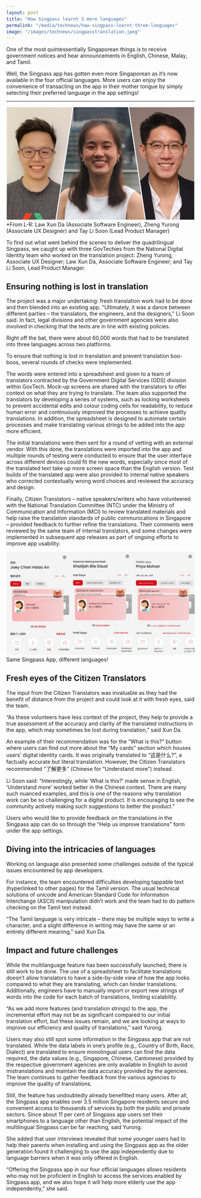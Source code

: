 ```yaml
---
layout: post
title: "How Singpass learnt 3 more languages"
permalink: "/media/technews/how-singpass-learnt-three-languages"
image: "/images/technews/singpasstranslation.jpeg"
---
```


One of the most quintessentially Singaporean things is to receive government notices and hear announcements in English, Chinese, Malay, and Tamil. 

Well, the Singpass app has gotten even more Singaporean as it’s now available in the four official languages. More users can enjoy the convenience of transacting on the app in their mother tongue by simply selecting their preferred language in the app settings!

---

![Engineers who worked on the translation](/images/technews/singpasstranslation.jpeg)
*From L-R: Law Xun Da (Associate Software Engineer), Zheng Yurong (Associate UX Designer) and Tay Li Soon (Lead Product Manager)

To find out what went behind the scenes to deliver the quadrilingual Singpass, we caught up with three GovTechies from the National Digital Identity team who worked on the translation project: Zheng Yurong, Associate UX Designer; Law Xun Da, Associate Software Engineer; and Tay Li Soon, Lead Product Manager.

## Ensuring nothing is lost in translation

The project was a major undertaking: fresh translation work had to be done and then blended into an existing app. “Ultimately, it was a dance between different parties – the translators, the engineers, and the designers,” Li Soon said. In fact, legal divisions and other government agencies were also involved in checking that the texts are in line with existing policies.

Right off the bat, there were about 60,000 words that had to be translated into three languages across two platforms. 

To ensure that nothing is lost in translation and prevent translation boo-boos, several rounds of checks were implemented. 

The words were entered into a spreadsheet and given to a team of translators contracted by the Government Digital Services (GDS) division within GovTech. Mock-up screens are shared with the translators to offer context on what they are trying to translate. The team also supported the translators by developing a series of systems, such as locking worksheets to prevent accidental edits and colour coding cells for readability, to reduce human error and continuously improved the processes to achieve quality translations. In addition, the spreadsheet is designed to automate certain processes and make translating various strings to be added into the app more efficient.

The initial translations were then sent for a round of vetting with an external vendor. With this done, the translations were imported into the app and multiple rounds of testing were conducted to ensure that the user interface across different devices could fit the new words, especially since most of the translated text take up more screen space than the English version. Test builds of the translated app were also provided to internal native speakers who corrected contextually wrong word choices and reviewed the accuracy and design.

Finally, Citizen Translators – native speakers/writers who have volunteered with the National Translation Committee (NTC) under the Ministry of Communication and Information (MCI) to review translated materials and help raise the translation standards of public communications in Singapore – provided feedback to further refine the translations. Their comments were reviewed by the same team of internal translators, and some changes were implemented in subsequent app releases as part of ongoing efforts to improve app usability.

![Multi language on the home screen](/images/technews/singpasslanguages2.jpeg)
Same Singpass App, different languages!

## Fresh eyes of the Citizen Translators

The input from the Citizen Translators was invaluable as they had the benefit of distance from the project and could look at it with fresh eyes, said the team. 

“As these volunteers have less context of the project, they help to provide a true assessment of the accuracy and clarity of the translated instructions in the app, which may sometimes be lost during translation,” said Xun Da. 

An example of their recommendation was for the “What is this?” button where users can find out more about the “My cards” section which houses users’ digital identity cards. It was originally translated to “这是什么?”, a factually accurate but literal translation. However, the Citizen Translators recommended “了解更多” (Chinese for “Understand more”) instead. 

Li Soon said: “Interestingly, while ‘What is this?’ made sense in English, ‘Understand more’ worked better in the Chinese context. There are many such nuanced examples, and this is one of the reasons why translation work can be so challenging for a digital product. It is encouraging to see the community actively making such suggestions to better the product.”

Users who would like to provide feedback on the translations in the Singpass app can do so through the “Help us improve translations” form under the app settings.

## Diving into the intricacies of languages

Working on language also presented some challenges outside of the typical issues encountered by app developers. 

For instance, the team encountered difficulties developing tappable text (hyperlinked to other pages) for the Tamil version. The usual technical solutions of unicode and American Standard Code for Information Interchange (ASCII) manipulation didn’t work and the team had to do pattern checking on the Tamil text instead. 

“The Tamil language is very intricate – there may be multiple ways to write a character, and a slight difference in writing may have the same or an entirely different meaning,” said Xun Da. 

## Impact and future challenges

While the multilanguage feature has been successfully launched, there is still work to be done. The use of a spreadsheet to facilitate translations doesn’t allow translators to have a side-by-side view of how the app looks compared to what they are translating, which can hinder translations. Additionally, engineers have to manually import or export new strings of words into the code for each batch of translations, limiting scalability. 

“As we add more features (and translation strings) to the app, the incremental effort may not be as significant compared to our initial translation effort, but these issues remain, and we are looking at ways to improve our efficiency and quality of translations,” said Yurong.

Users may also still spot some information in the Singpass app that are not translated. While the data labels in one’s profile (e.g., Country of Birth, Race, Dialect) are translated to ensure monolingual users can find the data required, the data values (e.g., Singapore, Chinese, Cantonese) provided by the respective government agencies are only available in English to avoid mistranslations and maintain the data accuracy provided by the agencies. The team continues to gather feedback from the various agencies to improve the quality of translations.

Still, the feature has undoubtedly already benefitted many users. After all, the Singpass app enables over 3.5 million Singapore residents secure and convenient access to thousands of services by both the public and private sectors. Since about 11 per cent of Singpass app users set their smartphones to a language other than English, the potential impact of the multilingual Singpass can be far reaching, said Yurong. 

She added that user interviews revealed that some younger users had to help their parents when installing and using the Singpass app as the older generation found it challenging to use the app independently due to language barriers when it was only offered in English. 

“Offering the Singpass app in our four official languages allows residents who may not be proficient in English to access the services enabled by Singpass app, and we also hope it will help more elderly use the app independently,” she said.

